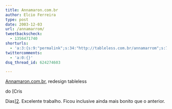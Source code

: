 ```yaml
---
title: Annamaron.com.br
author: Elcio Ferreira
type: post
date: 2003-12-03
url: /annamarrom/
tweetbackscheck:
  - 1356471740
shorturls:
  - 'a:3:{s:9:"permalink";s:34:"http://tableless.com.br/annamarrom";s:7:"tinyurl";s:26:"http://tinyurl.com/3zrxjy9";s:4:"isgd";s:19:"http://is.gd/JayE1S";}'
twittercomments:
  - 'a:0:{}'
dsq_thread_id: 624274603

---
```

[Annamaron.com.br][1], redesign tableless
  
do [Cris
  
Dias][2]. Excelente trabalho. Ficou inclusive ainda mais bonito que o anterior.

 [1]: http://annamaron.com.br/
 [2]: http://www.crisdias.com/weblog/index.php?p=10306119&c=1